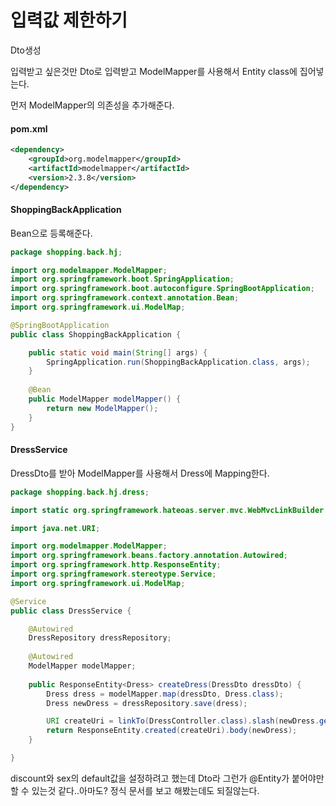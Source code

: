 # 입력값 제한하기

Dto생성

입력받고 싶은것만 Dto로 입력받고 ModelMapper를 사용해서 Entity class에 집어넣는다.



먼저 ModelMapper의 의존성을 추가해준다.

#### pom.xml

```xml
<dependency>
	<groupId>org.modelmapper</groupId>
	<artifactId>modelmapper</artifactId>
	<version>2.3.8</version>
</dependency>
```



#### ShoppingBackApplication

Bean으로 등록해준다.

```java
package shopping.back.hj;

import org.modelmapper.ModelMapper;
import org.springframework.boot.SpringApplication;
import org.springframework.boot.autoconfigure.SpringBootApplication;
import org.springframework.context.annotation.Bean;
import org.springframework.ui.ModelMap;

@SpringBootApplication
public class ShoppingBackApplication {

	public static void main(String[] args) {
		SpringApplication.run(ShoppingBackApplication.class, args);
	}
	
	@Bean
	public ModelMapper modelMapper() {
		return new ModelMapper();
	}
}

```



#### DressService

DressDto를 받아 ModelMapper를 사용해서 Dress에 Mapping한다.

```java
package shopping.back.hj.dress;

import static org.springframework.hateoas.server.mvc.WebMvcLinkBuilder.linkTo;

import java.net.URI;

import org.modelmapper.ModelMapper;
import org.springframework.beans.factory.annotation.Autowired;
import org.springframework.http.ResponseEntity;
import org.springframework.stereotype.Service;
import org.springframework.ui.ModelMap;

@Service
public class DressService {

	@Autowired
	DressRepository dressRepository;
	
	@Autowired
	ModelMapper modelMapper;
	
	public ResponseEntity<Dress> createDress(DressDto dressDto) {
		Dress dress = modelMapper.map(dressDto, Dress.class);
		Dress newDress = dressRepository.save(dress);

		URI createUri = linkTo(DressController.class).slash(newDress.getId()).toUri();
		return ResponseEntity.created(createUri).body(newDress);
	}

}
```



discount와 sex의 default값을 설정하려고 했는데 Dto라 그런가 @Entity가 붙어야만 할 수 있는것 같다..아마도? 정식 문서를 보고 해봤는데도 되질않는다.  